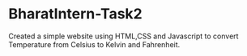 # BharatIntern-Task2
Created a simple website using HTML,CSS and Javascript to convert Temperature from Celsius to Kelvin and Fahrenheit.
